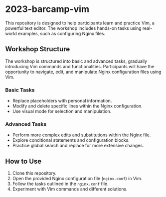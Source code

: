 # 2023-barcamp-vim

This repository is designed to help participants learn and practice Vim, a powerful text editor. The workshop includes hands-on tasks using real-world examples, such as configuring Nginx files.

## Workshop Structure

The workshop is structured into basic and advanced tasks, gradually introducing Vim commands and functionalities. Participants will have the opportunity to navigate, edit, and manipulate Nginx configuration files using Vim.

### Basic Tasks
- Replace placeholders with personal information.
- Modify and delete specific lines within the Nginx configuration.
- Use visual mode for selection and manipulation.

### Advanced Tasks
- Perform more complex edits and substitutions within the Nginx file.
- Explore conditional statements and configuration blocks.
- Practice global search and replace for more extensive changes.

## How to Use

1. Clone this repository.
2. Open the provided Nginx configuration file (`nginx.conf`) in Vim.
3. Follow the tasks outlined in the `nginx.conf` file.
4. Experiment with Vim commands and different solutions. 
